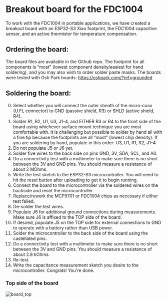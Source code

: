 # Breakout board for the FDC1004
To work with the FDC1004 in portable applications, we have created a breakout board with an ESP32-S3 Xiao footprint, the FDC1004 capacitive sensor, and an active thermistor for temperature compensation. 

## Ordering the board: 
The board files are available in the Github repo. The footprint for all components is “most” (lowest component density/easiest for hand soldering), and you may also wish to order solder paste masks. The boards were tested with Osh Park boards: https://oshpark.com/?ref=grounded

## Soldering the board: 
0. Select whether you will connect the outer sheath of the micro-coax (U.FL connector) to GND (passive shield, R3) or SHLD (active shield, R4).
1. Solder R1, R2, U1, U3, J1-4, and EITHER R3 or R4 to the front side of the board using whichever surface mount technique you are most comfortable with. It is challenging but possible to solder by hand all with a fine tip because the footprints are all “most” (lowest chip density). If you are soldering by hand, populate in this order: U3, U1, R1, R2, J1-4
2. Do not populate J5 or J6 yet.
3. Solder five wires to the back side on pins GND, 3V, SDA, SCL, and A0. 
4. Do a connectivity test with a multimeter to make sure there is no short between the 3V and GND pins. You should measure a resistance of about 2 MOhms.
5. Write the test sketch to the ESP32-S3 microcontroller. You will need to hit the reset button after uploading to get it to begin running.
6. Connect the board to the microcontroller via the soldered wires on the backside and reset the microcontroller.
7. Replace/rework the MCP9701 or FDC1004 chips as necessary if either test failed. 
8. De-solder the test wires.
9. Populate J6 for additional ground connections during measurements. Make sure J6 is affixed to the TOP side of the board.
10. If desired, populate J5 on the TOP side for external connections to GND to operate with a battery rather than USB power.
11. Solder the microcontroller to the back side of the board using the castellated pins. 
12. Do a connectivity test with a multimeter to make sure there is no short between the 3V and GND pins. You should measure a resistance of about 2.8 kOhms.
13. Re-test.
14. Write the capacitance measurement sketch you desire to the microcontroller. Congrats! You're done.

### Top side of the board
![board_top](https://github.com/user-attachments/assets/d75f759b-e83a-4266-ba1f-ab57ecd87e33)






